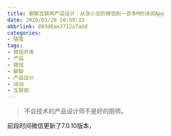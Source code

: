```yaml
---
title: 聊聊互联网产品设计：从张小龙的微信到一百多M的诗词App
date: 2020/03/28 20:59:33
abbrlink: 805d6ae2712a7add
categories:
- 随笔
tags:
- 微信开发
- 产品
- 微信
- 聊聊
- 产品设计
- 诗词
- 互联网
---
```

>不会技术的产品设计师不是好的厨师。

前段时间微信更新了7.0.10版本，
